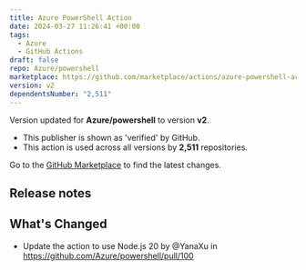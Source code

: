 ```yaml
---
title: Azure PowerShell Action
date: 2024-03-27 11:26:41 +00:00
tags:
  - Azure
  - GitHub Actions
draft: false
repo: Azure/powershell
marketplace: https://github.com/marketplace/actions/azure-powershell-action
version: v2
dependentsNumber: "2,511"
---
```



Version updated for **Azure/powershell** to version **v2**.
- This publisher is shown as 'verified' by GitHub.
- This action is used across all versions by **2,511** repositories.

Go to the [GitHub Marketplace](https://github.com/marketplace/actions/azure-powershell-action) to find the latest changes.

## Release notes

## What's Changed
* Update the action to use Node.js 20 by @YanaXu in https://github.com/Azure/powershell/pull/100
